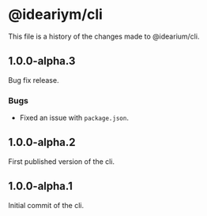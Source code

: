 # @ideariym/cli

This file is a history of the changes made to @idearium/cli.

## 1.0.0-alpha.3

Bug fix release.

### Bugs

- Fixed an issue with `package.json`.

## 1.0.0-alpha.2

First published version of the cli.

## 1.0.0-alpha.1

Initial commit of the cli.
